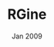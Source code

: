 ---
title: "RGine"
event: "Side Project"
date: "Jan 2009"
img: "rgine-%.jpg"
category: "software"
src-url: https://github.com/ricardobusta/rgine
youtube-url: WLkbG6itAac
---
